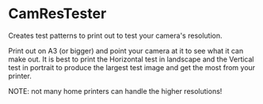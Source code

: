 # CamResTester
Creates test patterns to print out to test your camera's resolution.

Print out on A3 (or bigger) and point your camera at it to see what it can make out.
It is best to print the Horizontal test in landscape and the Vertical test in portrait to produce the largest test image and get the most from your printer.

NOTE: not many home printers can handle the higher resolutions!
